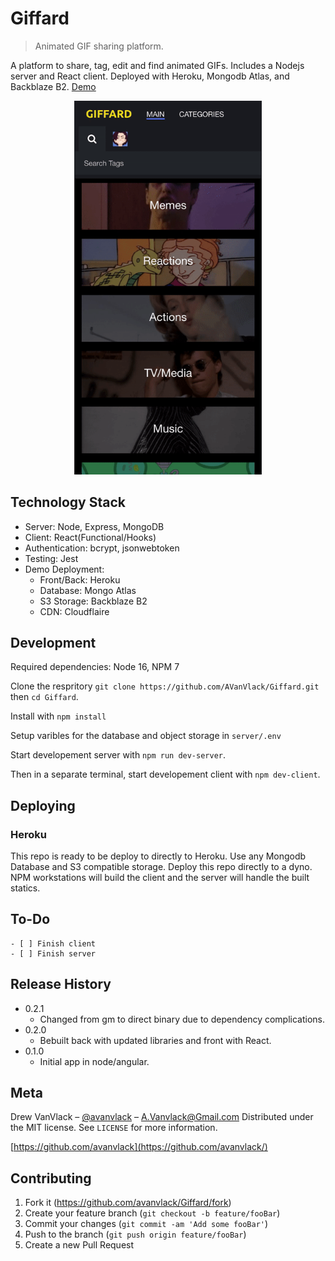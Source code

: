 # Giffard

> Animated GIF sharing platform.

A platform to share, tag, edit and find animated GIFs. Includes a Nodejs server and React client. Deployed with Heroku, Mongodb Atlas, and Backblaze B2. [Demo](https://giffard.top)

<p align="center">
  <img width="300" src="screenshot.gif">
</p>

## Technology Stack

- Server: Node, Express, MongoDB
- Client: React(Functional/Hooks)
- Authentication: bcrypt, jsonwebtoken
- Testing: Jest
- Demo Deployment:
  - Front/Back: Heroku
  - Database: Mongo Atlas
  - S3 Storage: Backblaze B2
  - CDN: Cloudflaire

## Development

Required dependencies: Node 16, NPM 7

Clone the respritory `git clone https://github.com/AVanVlack/Giffard.git` then `cd Giffard`.

Install with `npm install`

Setup varibles for the database and object storage in `server/.env`

Start developement server with `npm run dev-server`.

Then in a separate terminal, start developement client with `npm dev-client`.

## Deploying

### Heroku

This repo is ready to be deploy to directly to Heroku. Use any Mongodb Database and S3 compatible storage. Deploy this repo directly to a dyno. NPM workstations will build the client and the server will handle the built statics.

## To-Do

```
- [ ] Finish client
- [ ] Finish server
```

## Release History

- 0.2.1
  - Changed from gm to direct binary due to dependency complications.
- 0.2.0
  - Bebuilt back with updated libraries and front with React.
- 0.1.0
  - Initial app in node/angular.

## Meta

Drew VanVlack – [@avanvlack](https://twitter.com/avanvlack) – A.Vanvlack@Gmail.com
Distributed under the MIT license. See `LICENSE` for more information.

[https://github.com/avanvlack](https://github.com/avanvlack/)

## Contributing

1. Fork it (<https://github.com/avanvlack/Giffard/fork>)
2. Create your feature branch (`git checkout -b feature/fooBar`)
3. Commit your changes (`git commit -am 'Add some fooBar'`)
4. Push to the branch (`git push origin feature/fooBar`)
5. Create a new Pull Request
